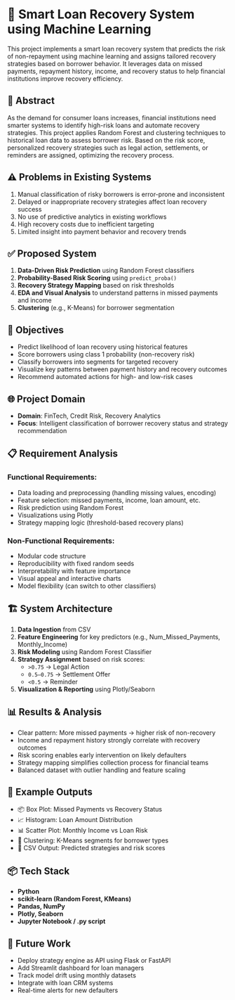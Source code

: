 # 🤖 Smart Loan Recovery System using Machine Learning

This project implements a smart loan recovery system that predicts the risk of non-repayment using machine learning and assigns tailored recovery strategies based on borrower behavior. It leverages data on missed payments, repayment history, income, and recovery status to help financial institutions improve recovery efficiency.


## 📝 Abstract

As the demand for consumer loans increases, financial institutions need smarter systems to identify high-risk loans and automate recovery strategies. This project applies Random Forest and clustering techniques to historical loan data to assess borrower risk. Based on the risk score, personalized recovery strategies such as legal action, settlements, or reminders are assigned, optimizing the recovery process.


## ⚠️ Problems in Existing Systems

1. Manual classification of risky borrowers is error-prone and inconsistent  
2. Delayed or inappropriate recovery strategies affect loan recovery success  
3. No use of predictive analytics in existing workflows  
4. High recovery costs due to inefficient targeting  
5. Limited insight into payment behavior and recovery trends


## ✅ Proposed System

1. **Data-Driven Risk Prediction** using Random Forest classifiers  
2. **Probability-Based Risk Scoring** using `predict_proba()`  
3. **Recovery Strategy Mapping** based on risk thresholds  
4. **EDA and Visual Analysis** to understand patterns in missed payments and income  
5. **Clustering** (e.g., K-Means) for borrower segmentation


## 🎯 Objectives

- Predict likelihood of loan recovery using historical features  
- Score borrowers using class 1 probability (non-recovery risk)  
- Classify borrowers into segments for targeted recovery  
- Visualize key patterns between payment history and recovery outcomes  
- Recommend automated actions for high- and low-risk cases


## 🌐 Project Domain

- **Domain**: FinTech, Credit Risk, Recovery Analytics  
- **Focus**: Intelligent classification of borrower recovery status and strategy recommendation


## 📋 Requirement Analysis

### Functional Requirements:

- Data loading and preprocessing (handling missing values, encoding)
- Feature selection: missed payments, income, loan amount, etc.
- Risk prediction using Random Forest
- Visualizations using Plotly
- Strategy mapping logic (threshold-based recovery plans)

### Non-Functional Requirements:

- Modular code structure  
- Reproducibility with fixed random seeds  
- Interpretability with feature importance  
- Visual appeal and interactive charts  
- Model flexibility (can switch to other classifiers)


## 🏗️ System Architecture

1. **Data Ingestion** from CSV  
2. **Feature Engineering** for key predictors (e.g., Num_Missed_Payments, Monthly_Income)  
3. **Risk Modeling** using Random Forest Classifier  
4. **Strategy Assignment** based on risk scores:  
   - `>0.75` → Legal Action  
   - `0.5–0.75` → Settlement Offer  
   - `<0.5` → Reminder  
5. **Visualization & Reporting** using Plotly/Seaborn


## 📊 Results & Analysis

- Clear pattern: More missed payments → higher risk of non-recovery  
- Income and repayment history strongly correlate with recovery outcomes  
- Risk scoring enables early intervention on likely defaulters  
- Strategy mapping simplifies collection process for financial teams  
- Balanced dataset with outlier handling and feature scaling


## 🧪 Example Outputs

- 📦 Box Plot: Missed Payments vs Recovery Status  
- 📈 Histogram: Loan Amount Distribution  
- 📊 Scatter Plot: Monthly Income vs Loan Risk  
- 🧮 Clustering: K-Means segments for borrower types  
- 📄 CSV Output: Predicted strategies and risk scores


## 📦 Tech Stack

- **Python**  
- **scikit-learn (Random Forest, KMeans)**  
- **Pandas, NumPy**  
- **Plotly, Seaborn**  
- **Jupyter Notebook / .py script**


## 🚀 Future Work

- Deploy strategy engine as API using Flask or FastAPI  
- Add Streamlit dashboard for loan managers  
- Track model drift using monthly datasets  
- Integrate with loan CRM systems  
- Real-time alerts for new defaulters


